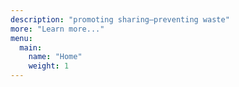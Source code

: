 ```yaml
---
description: "promoting sharing—preventing waste"
more: "Learn more..."
menu:
  main:
    name: "Home"
    weight: 1
---
```

</br>
